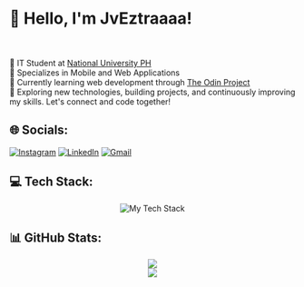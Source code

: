 # 👋 Hello, I'm JvEztraaaa!  <br><br>
🚀 IT Student at [National University PH](https://www.facebook.com/NUDasmaPH) <br>
🎯 Specializes in Mobile and Web Applications <br>
🌱 Currently learning web development through [The Odin Project](https://www.theodinproject.com/about)<br>
📌 Exploring new technologies, building projects, and continuously improving my skills. Let's connect and code together!  

## 🌐 Socials:
[![Instagram](https://skillicons.dev/icons?i=instagram)](https://www.instagram.com/jveztraaaa)
[![LinkedIn](https://skillicons.dev/icons?i=linkedin)](https://www.linkedin.com/in/jan-vincent-estrada/)
[![Gmail](https://skillicons.dev/icons?i=gmail)](mailto:janvincentestrada276@gmail.com)

## 💻 Tech Stack:
<div align="center">
  <img src="https://skillicons.dev/icons?i=html,css,javascript,java,py,mysql,php,figma,git,github,powershell,bash" alt="My Tech Stack"/>
</div>

## 📊 GitHub Stats:
<p align="center">
  <img src="https://nirzak-streak-stats.vercel.app/?user=JvEztraaaa&theme=dark&hide_border=false"/> <br>
  <img src="https://github-readme-stats.vercel.app/api/top-langs/?username=JvEztraaaa&theme=dark&hide_border=false&include_all_commits=true&count_private=true&layout=compact"/>
</p>
